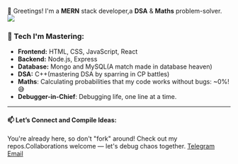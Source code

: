  👋 Greetings! 
 I'm a **MERN** stack developer,a **DSA** & **Maths** problem-solver.
<img src="https://user-images.githubusercontent.com/73097560/115834477-dbab4500-a447-11eb-908a-139a6edaec5c.gif">             

### 🔧 Tech I'm Mastering:
- **Frontend:** HTML, CSS, JavaScript, React
- **Backend:** Node.js, Express
- **Database:** Mongo and MySQL(A match made in database heaven)
- **DSA:** C++(mastering DSA by sparring in CP battles)
- **Maths**: Calculating probabilities that my code works without bugs: ~0%! 😅
- **Debugger-in-Chief**: Debugging life, one line at a time.
---

#### 📫 Let’s Connect and Compile Ideas:
You're already here, so don't "fork" around! Check out my repos.Collaborations welcome — let's debug chaos together.
[Telegram](https://t.me/anoobhov)
[Email](anoobhov@gmail.com)
